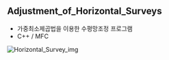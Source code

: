##  Adjustment_of_Horizontal_Surveys
- 가중최소제곱법을 이용한 수평망조정 프로그램
- C++ / MFC

![Horizontal_Survey_img](https://user-images.githubusercontent.com/67623184/95177109-c26ae000-07f8-11eb-8283-f7aad2effb61.PNG)
